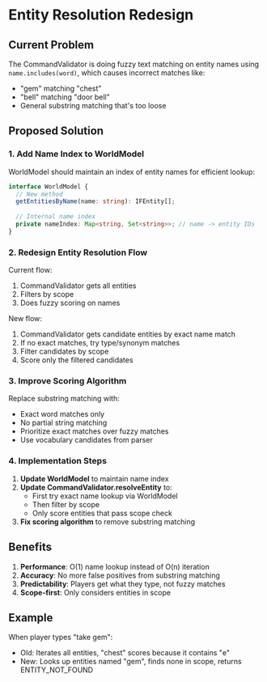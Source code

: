 # Entity Resolution Redesign

## Current Problem

The CommandValidator is doing fuzzy text matching on entity names using `name.includes(word)`, which causes incorrect matches like:
- "gem" matching "chest" 
- "bell" matching "door bell"
- General substring matching that's too loose

## Proposed Solution

### 1. Add Name Index to WorldModel

WorldModel should maintain an index of entity names for efficient lookup:

```typescript
interface WorldModel {
  // New method
  getEntitiesByName(name: string): IFEntity[];
  
  // Internal name index
  private nameIndex: Map<string, Set<string>>; // name -> entity IDs
}
```

### 2. Redesign Entity Resolution Flow

Current flow:
1. CommandValidator gets all entities
2. Filters by scope
3. Does fuzzy scoring on names

New flow:
1. CommandValidator gets candidate entities by exact name match
2. If no exact matches, try type/synonym matches
3. Filter candidates by scope
4. Score only the filtered candidates

### 3. Improve Scoring Algorithm

Replace substring matching with:
- Exact word matches only
- No partial string matching
- Prioritize exact matches over fuzzy matches
- Use vocabulary candidates from parser

### 4. Implementation Steps

1. **Update WorldModel** to maintain name index
2. **Update CommandValidator.resolveEntity** to:
   - First try exact name lookup via WorldModel
   - Then filter by scope
   - Only score entities that pass scope check
3. **Fix scoring algorithm** to remove substring matching

## Benefits

1. **Performance**: O(1) name lookup instead of O(n) iteration
2. **Accuracy**: No more false positives from substring matching
3. **Predictability**: Players get what they type, not fuzzy matches
4. **Scope-first**: Only considers entities in scope

## Example

When player types "take gem":
- Old: Iterates all entities, "chest" scores because it contains "e"
- New: Looks up entities named "gem", finds none in scope, returns ENTITY_NOT_FOUND
